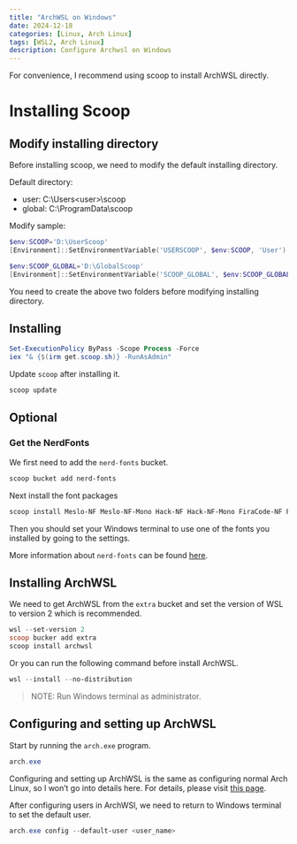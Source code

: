 ```yaml
---
title: "ArchWSL on Windows"
date: 2024-12-18
categories: [Linux, Arch Linux]
tags: [WSL2, Arch Linux]
description: Configure Archwsl on Windows
---
```


For convenience, I recommend using scoop to install ArchWSL directly.

# Installing Scoop

## Modify installing directory

Before installing scoop, we need to modify the default installing directory.

Default directory:

- user: C:\Users\<user\>\scoop
- global: C:\ProgramData\scoop

Modify sample:

```powershell
$env:SCOOP='D:\UserScoop'
[Environment]::SetEnvironmentVariable('USERSCOOP', $env:SCOOP, 'User')

$env:SCOOP_GLOBAL='D:\GlobalScoop'
[Environment]::SetEnvironmentVariable('SCOOP_GLOBAL', $env:SCOOP_GLOBAL, 'Machine')
```

You need to create the above two folders before modifying installing directory.

## Installing

```powershell
Set-ExecutionPolicy ByPass -Scope Process -Force
iex "& {$(irm get.scoop.sh)} -RunAsAdmin"
```

Update `scoop` after installing it.

```powershell
scoop update
```

## Optional

### Get the NerdFonts

We first need to add the `nerd-fonts` bucket.

```powershell
scoop bucket add nerd-fonts
```

Next install the font packages

```powershell
scoop install Meslo-NF Meslo-NF-Mono Hack-NF Hack-NF-Mono FiraCode-NF FiraCode-NF-Mono FiraMono-NF FiraMono-NF-Mono
```

Then you should set your Windows terminal to use one of the fonts you installed by going to the settings.

More information about `nerd-fonts` can be found [here](https://www.nerdfonts.com/).

## Installing ArchWSL

We need to get ArchWSL from the `extra` bucket and set the version of WSL to version 2 which is recommended.

```powershell
wsl --set-version 2
scoop bucker add extra
scoop install archwsl
```

Or you can run the following command before install ArchWSL.

```powershell
wsl --install --no-distribution
```

> NOTE: Run Windows terminal as administrator.

## Configuring and setting up ArchWSL

Start by running the `arch.exe` program.

```powershell
arch.exe
```

Configuring and setting up ArchWSL is the same as configuring normal Arch Linux, so I won’t go into details here. For details, please visit [this page](https://zzz-00.github.io/posts/Installation-and-Configuration-of-Arch-Linux/).

After configuring users in ArchWSl, we need to return to Windows terminal to set the default user.

```powershell
arch.exe config --default-user <user_name>
```